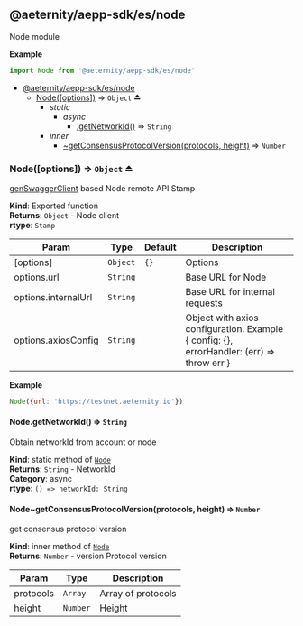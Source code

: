 <a id="module_@aeternity/aepp-sdk/es/node"></a>

## @aeternity/aepp-sdk/es/node
Node module

**Example**  
```js
import Node from '@aeternity/aepp-sdk/es/node'
```

* [@aeternity/aepp-sdk/es/node](#module_@aeternity/aepp-sdk/es/node)
    * [Node([options])](#exp_module_@aeternity/aepp-sdk/es/node--Node) ⇒ `Object` ⏏
        * _static_
            * _async_
                * [.getNetworkId()](#module_@aeternity/aepp-sdk/es/node--Node.getNetworkId) ⇒ `String`
        * _inner_
            * [~getConsensusProtocolVersion(protocols, height)](#module_@aeternity/aepp-sdk/es/node--Node..getConsensusProtocolVersion) ⇒ `Number`

<a id="exp_module_@aeternity/aepp-sdk/es/node--Node"></a>

### Node([options]) ⇒ `Object` ⏏
[genSwaggerClient](genSwaggerClient) based Node remote API Stamp

**Kind**: Exported function  
**Returns**: `Object` - Node client  
**rtype**: `Stamp`

| Param | Type | Default | Description |
| --- | --- | --- | --- |
| [options] | `Object` | <code>{}</code> | Options |
| options.url | `String` |  | Base URL for Node |
| options.internalUrl | `String` |  | Base URL for internal requests |
| options.axiosConfig | `String` |  | Object with axios configuration. Example { config: {}, errorHandler: (err) => throw err } |

**Example**  
```js
Node({url: 'https://testnet.aeternity.io'})
```
<a id="module_@aeternity/aepp-sdk/es/node--Node.getNetworkId"></a>

#### Node.getNetworkId() ⇒ `String`
Obtain networkId from account or node

**Kind**: static method of [`Node`](#exp_module_@aeternity/aepp-sdk/es/node--Node)  
**Returns**: `String` - NetworkId  
**Category**: async  
**rtype**: `() => networkId: String`
<a id="module_@aeternity/aepp-sdk/es/node--Node..getConsensusProtocolVersion"></a>

#### Node~getConsensusProtocolVersion(protocols, height) ⇒ `Number`
get consensus protocol version

**Kind**: inner method of [`Node`](#exp_module_@aeternity/aepp-sdk/es/node--Node)  
**Returns**: `Number` - version Protocol version  

| Param | Type | Description |
| --- | --- | --- |
| protocols | `Array` | Array of protocols |
| height | `Number` | Height |

